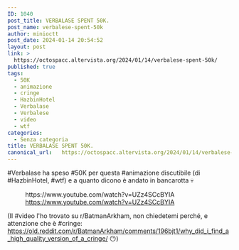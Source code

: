 ```yaml
---
ID: 1040
post_title: VERBALASE SPENT 50K.
post_name: verbalese-spent-50k
author: minioctt
post_date: 2024-01-14 20:54:52
layout: post
link: >
  https://octospacc.altervista.org/2024/01/14/verbalese-spent-50k/
published: true
tags:
  - 50K
  - animazione
  - cringe
  - HazbinHotel
  - Verbalase
  - Verbalese
  - video
  - wtf
categories:
  - Senza categoria
title: VERBALASE SPENT 50K.
canonical_url:   https://octospacc.altervista.org/2024/01/14/verbalese-spent-50k/
---
```

<!-- wp:paragraph -->
<p>#Verbalase ha speso #50K per questa #animazione discutibile (di #HazbinHotel, #wtf) e a quanto dicono è andato in bancarotta 💀️</p>
<!-- /wp:paragraph -->

<!-- wp:paragraph -->
<p></p>
<!-- /wp:paragraph -->

<!-- wp:embed {"url":"https://www.youtube.com/watch?v=UZz4SCcBYIA","type":"video","providerNameSlug":"youtube","responsive":true,"className":"wp-embed-aspect-16-9 wp-has-aspect-ratio"} -->
<figure class="wp-block-embed is-type-video is-provider-youtube wp-block-embed-youtube wp-embed-aspect-16-9 wp-has-aspect-ratio"><div class="wp-block-embed__wrapper">
https://www.youtube.com/watch?v=UZz4SCcBYIA
</div><figcaption class="wp-element-caption"><a href="https://www.youtube.com/watch?v=UZz4SCcBYIA">https://www.youtube.com/watch?v=UZz4SCcBYIA</a></figcaption></figure>
<!-- /wp:embed -->

<!-- wp:paragraph -->
<p></p>
<!-- /wp:paragraph -->

<!-- wp:paragraph -->
<p>(Il #video l'ho trovato su r/BatmanArkham, non chiedetemi perché, e attenzione che è #cringe: <a href="https://old.reddit.com/r/BatmanArkham/comments/196bjt1/why_did_i_find_a_high_quality_version_of_a_cringe/">https://old.reddit.com/r/BatmanArkham/comments/196bjt1/why_did_i_find_a_high_quality_version_of_a_cringe/</a> 😶️)</p>
<!-- /wp:paragraph -->